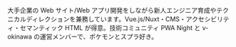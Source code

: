 大手企業の Web サイト/Web アプリ開発をしながら新人エンジニア育成やテクニカルディレクションを兼務しています。Vue.js/Nuxt・CMS・アクセシビリティ・セマンティック HTML が得意。技術コミュニティ PWA Night と v-okinawa の運営メンバーで、ポケモンとスプラ好き。

